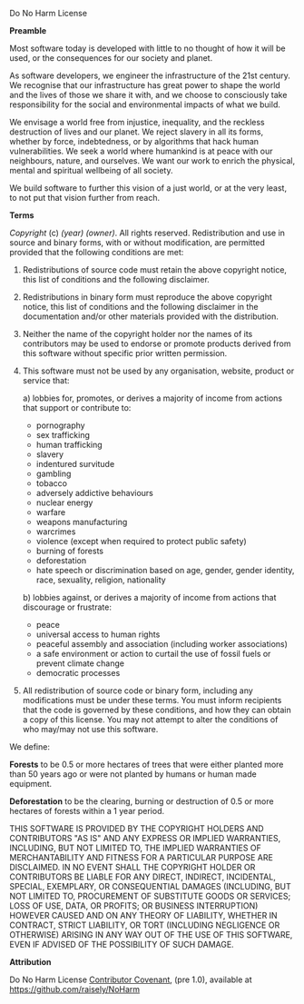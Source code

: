 Do No Harm License

**Preamble**

Most software today is developed with little to no thought of how it will be used, or the consequences for our society and planet.

As software developers, we engineer the infrastructure of the 21st century. We recognise that our infrastructure has great power to shape the world and the lives of those we share it with, and we choose to consciously take responsibility for the social and environmental impacts of what we build.

We envisage a world free from injustice, inequality, and the reckless destruction of lives and our planet. We reject slavery in all its forms, whether by force, indebtedness, or by algorithms that hack human vulnerabilities. We seek a world where humankind is at peace with our neighbours, nature, and ourselves. We want our work to enrich the physical, mental and spiritual wellbeing of all society.

We build software to further this vision of a just world, or at the very least, to not put that vision further from reach.

**Terms**

*Copyright* (c) *(year)* *(owner)*. All rights reserved.
Redistribution and use in source and binary forms, with or without modification, are permitted provided that the following conditions are met:

1. Redistributions of source code must retain the above copyright notice, this list of conditions and the following disclaimer.

2. Redistributions in binary form must reproduce the above copyright notice, this list of conditions and the following disclaimer in the documentation and/or other materials provided with the distribution.

3. Neither the name of the copyright holder nor the names of its contributors may be used to endorse or promote products derived from this software without specific prior written permission.

4. This software must not be used by any organisation, website, product or service that:

   a) lobbies for, promotes, or derives a majority of income from actions that support or contribute to:
      * pornography
      * sex trafficking
      * human trafficking
      * slavery
      * indentured survitude
      * gambling
      * tobacco
      * adversely addictive behaviours
      * nuclear energy
      * warfare
      * weapons manufacturing
      * warcrimes
      * violence (except when required to protect public safety)
      * burning of forests
      * deforestation
      * hate speech or discrimination based on age, gender, gender identity, race, sexuality, religion, nationality

   b) lobbies against, or derives a majority of income from actions that discourage or frustrate:
      * peace
      * universal access to human rights
      * peaceful assembly and association (including worker associations)
      * a safe environment or action to curtail the use of fossil fuels or prevent climate change
      * democratic processes

5. All redistribution of source code or binary form, including any modifications must be under these terms. You must inform recipients that the code is governed by these conditions, and how they can obtain a copy of this license. You may not attempt to alter the conditions of who may/may not use this software.

We define:

**Forests** to be 0.5 or more hectares of trees that were either planted more than 50 years ago or were not planted by humans or human made equipment.

**Deforestation** to be the clearing, burning or destruction of 0.5 or more hectares of forests within a 1 year period.

THIS SOFTWARE IS PROVIDED BY THE COPYRIGHT HOLDERS AND CONTRIBUTORS "AS IS" AND ANY EXPRESS OR IMPLIED WARRANTIES, INCLUDING, BUT NOT LIMITED TO, THE IMPLIED WARRANTIES OF MERCHANTABILITY AND FITNESS FOR A PARTICULAR PURPOSE ARE DISCLAIMED. IN NO EVENT SHALL THE COPYRIGHT HOLDER OR CONTRIBUTORS BE LIABLE FOR ANY DIRECT, INDIRECT, INCIDENTAL, SPECIAL, EXEMPLARY, OR CONSEQUENTIAL DAMAGES (INCLUDING, BUT NOT LIMITED TO, PROCUREMENT OF SUBSTITUTE GOODS OR SERVICES; LOSS OF USE, DATA, OR PROFITS; OR BUSINESS INTERRUPTION) HOWEVER CAUSED AND ON ANY THEORY OF LIABILITY, WHETHER IN CONTRACT, STRICT LIABILITY, OR TORT (INCLUDING NEGLIGENCE OR OTHERWISE) ARISING IN ANY WAY OUT OF THE USE OF THIS SOFTWARE, EVEN IF ADVISED OF THE POSSIBILITY OF SUCH DAMAGE.

**Attribution**

Do No Harm License [Contributor Covenant][homepage], (pre 1.0),
available at https://github.com/raisely/NoHarm

[homepage]: https://github.com/raisely/NoHarm
